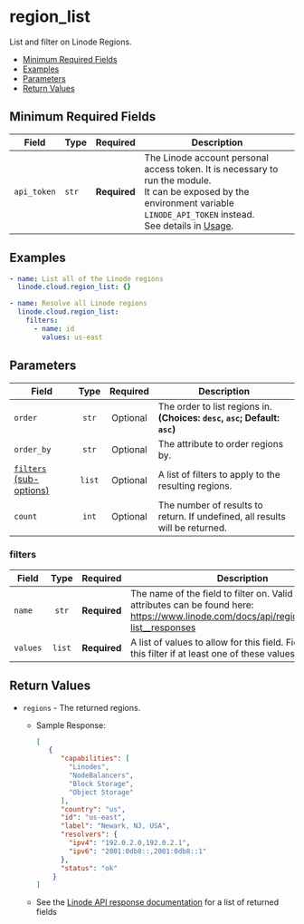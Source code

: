 # region_list

List and filter on Linode Regions.

- [Minimum Required Fields](#minimum-required-fields)
- [Examples](#examples)
- [Parameters](#parameters)
- [Return Values](#return-values)

## Minimum Required Fields
| Field       | Type  | Required     | Description                                                                                                                                                                                                              |
|-------------|-------|--------------|--------------------------------------------------------------------------------------------------------------------------------------------------------------------------------------------------------------------------|
| `api_token` | `str` | **Required** | The Linode account personal access token. It is necessary to run the module. <br/>It can be exposed by the environment variable `LINODE_API_TOKEN` instead. <br/>See details in [Usage](https://github.com/linode/ansible_linode?tab=readme-ov-file#usage). |

## Examples

```yaml
- name: List all of the Linode regions
  linode.cloud.region_list: {}
```

```yaml
- name: Resolve all Linode regions
  linode.cloud.region_list:
    filters:
      - name: id
        values: us-east
```


## Parameters

| Field     | Type | Required | Description                                                                  |
|-----------|------|----------|------------------------------------------------------------------------------|
| `order` | <center>`str`</center> | <center>Optional</center> | The order to list regions in.  **(Choices: `desc`, `asc`; Default: `asc`)** |
| `order_by` | <center>`str`</center> | <center>Optional</center> | The attribute to order regions by.   |
| [`filters` (sub-options)](#filters) | <center>`list`</center> | <center>Optional</center> | A list of filters to apply to the resulting regions.   |
| `count` | <center>`int`</center> | <center>Optional</center> | The number of results to return. If undefined, all results will be returned.   |

### filters

| Field     | Type | Required | Description                                                                  |
|-----------|------|----------|------------------------------------------------------------------------------|
| `name` | <center>`str`</center> | <center>**Required**</center> | The name of the field to filter on. Valid filterable attributes can be found here: https://www.linode.com/docs/api/regions/#regions-list__responses   |
| `values` | <center>`list`</center> | <center>**Required**</center> | A list of values to allow for this field. Fields will pass this filter if at least one of these values matches.   |

## Return Values

- `regions` - The returned regions.

    - Sample Response:
        ```json
        [
           {
              "capabilities": [
                "Linodes",
                "NodeBalancers",
                "Block Storage",
                "Object Storage"
              ],
              "country": "us",
              "id": "us-east",
              "label": "Newark, NJ, USA",
              "resolvers": {
                "ipv4": "192.0.2.0,192.0.2.1",
                "ipv6": "2001:0db8::,2001:0db8::1"
              },
              "status": "ok"
            }
        ]
        ```
    - See the [Linode API response documentation](https://www.linode.com/docs/api/regions/#regions-list__response-samples) for a list of returned fields


